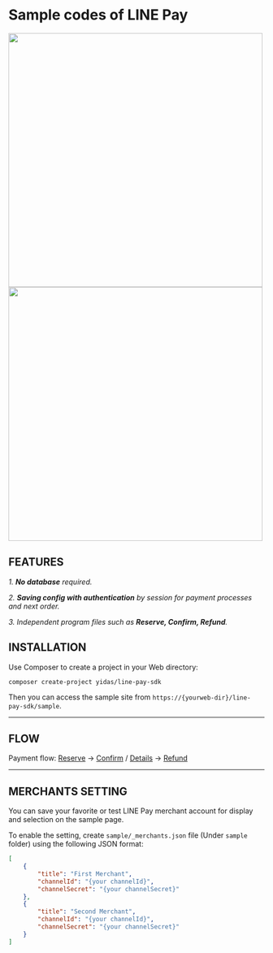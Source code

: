 Sample codes of LINE Pay
========================

<img src="https://raw.githubusercontent.com/yidas/line-pay-sdk-php/master/img/sample-index-desktop.png" height="500" /><img src="https://raw.githubusercontent.com/yidas/line-pay-sdk-php/master/img/sample-index-mobile.png" height="500" />

FEATURES
--------

*1. **No database** required.*

*2. **Saving config with authentication** by session for payment processes and next order.*

*3. Independent program files such as **Reserve, Confirm, Refund**.*

INSTALLATION
------------

Use Composer to create a project in your Web directory: 

```
composer create-project yidas/line-pay-sdk
```

Then you can access the sample site from `https://{yourweb-dir}/line-pay-sdk/sample`.


---

FLOW
----

Payment flow: [Reserve](https://github.com/yidas/line-pay-sdk-php#reserve-payment-api) -> [Confirm](https://github.com/yidas/line-pay-sdk-php#payment-confirm-api) / [Details](https://github.com/yidas/line-pay-sdk-php#get-payment-details-api) -> [Refund](https://github.com/yidas/line-pay-sdk-php#refund-payment-api)

---

MERCHANTS SETTING
-----------------

You can save your favorite or test LINE Pay merchant account for display and selection on the sample page.

To enable the setting, create `sample/_merchants.json` file (Under `sample` folder) using the following JSON format:

```json
[
    {
        "title": "First Merchant",
        "channelId": "{your channelId}",
        "channelSecret": "{your channelSecret}"
    },
    {
        "title": "Second Merchant",
        "channelId": "{your channelId}",
        "channelSecret": "{your channelSecret}"
    }
]
```





